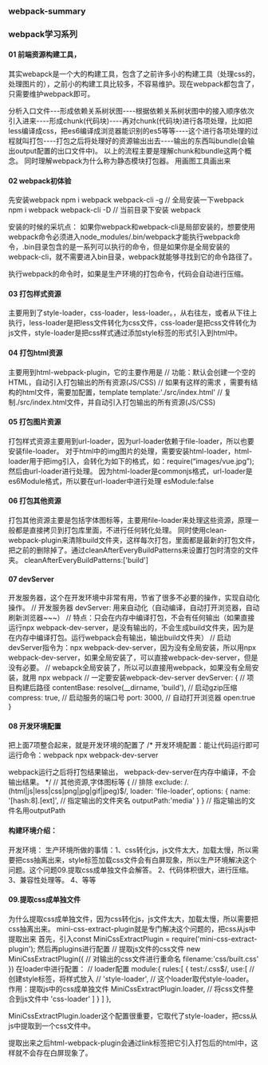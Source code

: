 ### webpack-summary
### webpack学习系列
#### 01 前端资源构建工具，
其实webapck是一个大的构建工具，包含了之前许多小的构建工具（处理css的，处理图片的），之前小的构建工具比较多，不容易维护。现在webpack都包含了，只需要维护webpack即可。

分析入口文件---形成依赖关系树状图----根据依赖关系树状图中的接入顺序依次引入进来----形成chunk(代码块)----再对chunk(代码块)进行各项处理，比如把less编译成css，把es6编译成浏览器能识别的es5等等----这个进行各项处理的过程就叫打包----打包之后将处理好的资源输出出去----输出的东西叫bundle(会输出output配置的出口文件中)。
以上的流程主要是理解chunk和bundle这两个概念。
同时理解webpack为什么称为静态模块打包器。
用画图工具画出来

#### 02 webpack初体验

先安装webpack
npm i webpack webpack-cli -g   // 全局安装一下webpack
npm i webpack webpack-cli -D  //  当前目录下安装 webpack

安装的时候的采坑点：
如果你webpack和webpack-cli是局部安装的，想要使用webpack命令必须进入node_modules/.bin/webpack才能执行webpack命令，.bin目录包含的是一系列可以执行的命令，但是如果你是全局安装的webpack-cli，就不需要进入bin目录，webpack就能够寻找到它的命令路径了。

执行webpack的命令时，如果是生产环境的打包命令，代码会自动进行压缩。

#### 03 打包样式资源
主要用到了style-loader，css-loader，less-loader。，从右往左，或者从下往上执行，less-loader是把less文件转化为css文件，css-loader是把css文件转化为js文件，style-loader是把css样式通过添加style标签的形式引入到html中。

#### 04 打包html资源
主要用到html-webpack-plugin，它的主要作用是
// 功能：默认会创建一个空的HTML，自动引入打包输出的所有资源(JS/CSS)
// 如果有这样的需求 ，需要有结构的html文件，需要加配置，template
template:'./src/index.html'
// 复制./src/index.html文件，并自动引入打包输出的所有资源(JS/CSS)

#### 05 打包图片资源
打包样式资源主要用到url-loader，因为url-loader依赖于file-loader，所以也要安装file-loader。
对于html中的img图片的处理，需要安装html-loader，html-loader用于把img引入，会转化为如下的格式，如：require(“images/vue.jpg”);然后由url-loader进行处理。
因为html-loader是commonjs格式，url-loader是es6Module格式，所以要在url-loader中进行处理 esModule:false

#### 06 打包其他资源
打包其他资源主要是包括字体图标等，主要用file-loader来处理这些资源，原理一般都是直接拷贝到打包库里面，不进行任何转化处理。
同时使用clean-webpack-plugin来清除build文件夹，这样每次打包，里面都是最新的打包文件，把之前的删除掉了。通过cleanAfterEveryBuildPatterns来设置打包时清空的文件夹。
cleanAfterEveryBuildPatterns:['build']

#### 07 devServer
开发服务器，这个在开发环境中非常有用，节省了很多不必要的操作，实现自动化操作。
// 开发服务器 devServer: 用来自动化（自动编译，自动打开浏览器，自动刷新浏览器~~~）
// 特点：只会在内存中编译打包，不会有任何输出（如果直接运行npx webpack-dev-server，是没有输出的，不会生成build文件夹，因为是在内存中编译打包。运行webpack会有输出，输出build文件夹）
// 启动devServer指令为：npx webpack-dev-server，因为没有全局安装，所以用npx webpack-dev-server，如果全局安装了，可以直接webpack-dev-server，但是没有必要。
// webapck全局安装了，所以可以直接用webpack，如果没有全局安装，就用 npx webpack
// 一定要安装webpack-dev-server
devServer: {
// 项目构建后路径
contentBase: resolve(__dirname, 'build'),
// 启动gzip压缩
compress: true,
// 启动服务的端口号
port: 3000,
// 自动打开浏览器
open:true
}

#### 08 开发环境配置
把上面7项整合起来，就是开发环境的配置了
/*
开发环境配置：能让代码运行即可
运行命令：webpack
npx webpack-dev-server

webpack运行之后将打包结果输出，
webpack-dev-server在内存中编译，不会输出结果。
*/
// 其他资源,字体图标等
{
// 排除
exclude: /\.(html|js|less|css|png|jpg|gif|jpeg)$/,
loader: 'file-loader',
options: {
name: '[hash:8].[ext]',
// 指定输出的文件夹名
outputPath:'media'
}
}
// 指定输出的文件名用outputPath

#### 构建环境介绍：
开发环境：
生产环境所做的事情：1、css转化js，js文件太大，加载太慢，所以需要把css抽离出来，style标签加载css文件会有白屏现象，所以生产环境解决这个问题。这个问题09.提取css成单独文件会解答。
2、代码体积很大，进行压缩。
3、兼容性处理等。
4、等等

#### 09.提取css成单独文件
为什么提取css成单独文件，因为css转化js，js文件太大，加载太慢，所以需要把css抽离出来。
mini-css-extract-plugin就是专门解决这个问题的，把css从js中提取出来
首先，引入const MiniCssExtractPlugin = require('mini-css-extract-plugin');
然后再plugins进行配置
// 提取js文件的css文件
new MiniCssExtractPlugin({
// 对输出的css文件进行重命名
filename:'css/built.css'
})
在loader中进行配置：
// loader配置
module:{
rules:[
{
test:/\.css$/,
use:[
// 创建style标签，将样式放入
// 'style-loader',
// 这个loader取代style-loader。作用：提取js中的css成单独文件
MiniCssExtractPlugin.loader,
// 将css文件整合到js文件中
'css-loader'
]
}
]
},

MiniCssExtractPlugin.loader这个配置很重要，它取代了style-loader，把css从js中提取到一个css文件中。
<link href="css/built.css" rel="stylesheet">
提取出来之后html-webpack-plugin会通过link标签把它引入打包后的html中，这样就不会存在白屏现象了。

